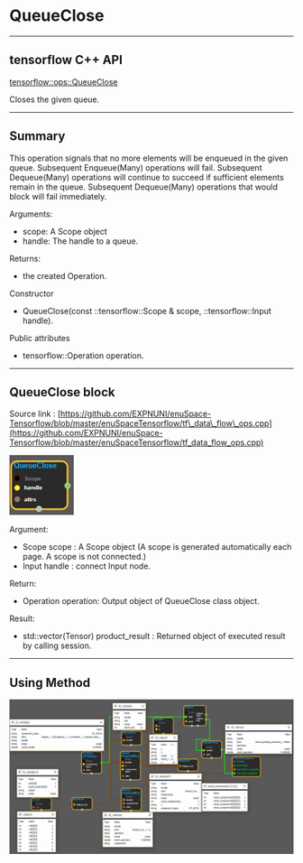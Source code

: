 # QueueClose

---

## tensorflow C++ API

[tensorflow::ops::QueueClose](https://www.tensorflow.org/api_docs/cc/class/tensorflow/ops/queue-close)

Closes the given queue.

---

## Summary

This operation signals that no more elements will be enqueued in the given queue. Subsequent Enqueue\(Many\) operations will fail. Subsequent Dequeue\(Many\) operations will continue to succeed if sufficient elements remain in the queue. Subsequent Dequeue\(Many\) operations that would block will fail immediately.

Arguments:

* scope: A Scope object
* handle: The handle to a queue.

Returns:

* the created Operation.

Constructor

* QueueClose\(const ::tensorflow::Scope & scope, ::tensorflow::Input handle\).

Public attributes

* tensorflow::Operation operation.

---

## QueueClose block

Source link : [https://github.com/EXPNUNI/enuSpace-Tensorflow/blob/master/enuSpaceTensorflow/tf\_data\_flow\_ops.cpp](https://github.com/EXPNUNI/enuSpace-Tensorflow/blob/master/enuSpaceTensorflow/tf_data_flow_ops.cpp)

![](/assets/dataflow_QueueClose_Symbol.png)

Argument:

* Scope scope : A Scope object \(A scope is generated automatically each page. A scope is not connected.\)
* Input handle : connect Input node.

Return:

* Operation operation: Output object of QueueClose  class object.

Result:

* std::vector\(Tensor\) product\_result : Returned object of executed result by calling session.

---

## Using Method

![](/assets/dataflow_QueueClose_Method.png)

